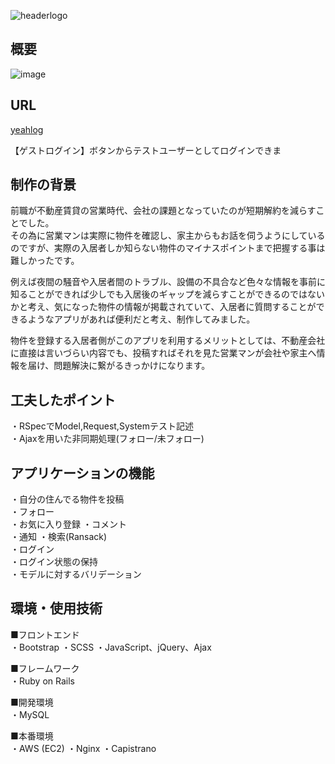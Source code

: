 ![headerlogo](https://user-images.githubusercontent.com/73694913/104428553-f740bd00-55c7-11eb-8935-0c57a0694f78.png)


## 概要
![image](https://user-images.githubusercontent.com/73694913/104434513-a6809280-55ce-11eb-8267-fadf970edc37.png)

## URL
 [yeahlog](http://3.131.23.59 "yeahlog")<br>
 
 【ゲストログイン】ボタンからテストユーザーとしてログインできま
 
## 制作の背景

前職が不動産賃貸の営業時代、会社の課題となっていたのが短期解約を減らすことでした。  
その為に営業マンは実際に物件を確認し、家主からもお話を伺うようにしているのですが、実際の入居者しか知らない物件のマイナスポイントまで把握する事は難しかったです。  

例えば夜間の騒音や入居者間のトラブル、設備の不具合など色々な情報を事前に知ることができれば少しでも入居後のギャップを減らすことができるのではないかと考え、気になった物件の情報が掲載されていて、入居者に質問することができるようなアプリがあれば便利だと考え、制作してみました。  

物件を登録する入居者側がこのアプリを利用するメリットとしては、不動産会社に直接は言いづらい内容でも、投稿すればそれを見た営業マンが会社や家主へ情報を届け、問題解決に繋がるきっかけになります。


## 工夫したポイント
・RSpecでModel,Request,Systemテスト記述  
・Ajaxを用いた非同期処理(フォロー/未フォロー)    

## アプリケーションの機能
・自分の住んでる物件を投稿  
・フォロー  
・お気に入り登録
・コメント  
・通知
・検索(Ransack)  
・ログイン  
・ログイン状態の保持  
・モデルに対するバリデーション

## 環境・使用技術
■フロントエンド  
・Bootstrap
・SCSS
・JavaScript、jQuery、Ajax

■フレームワーク  
・Ruby on Rails
 
■開発環境    
・MySQL
 
■本番環境  
・AWS (EC2)
・Nginx
・Capistrano
